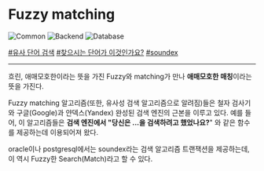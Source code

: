 # Fuzzy matching

![Common](https://raw.githubusercontent.com/meotitda/DICTIONARY/master/2TAT1C/Label_Common.png)
![Backend](https://raw.githubusercontent.com/meotitda/DICTIONARY/master/2TAT1C/Label_Backend.png)
![Database](https://raw.githubusercontent.com/meotitda/DICTIONARY/master/2TAT1C/Label_Database.png)

<a href="https://www.google.com/search?sxsrf=ALeKk009Z7XYRHcARt118c8z7if0AFHVMw%3A1605538381477&ei=TZKyX-vmHMKSr7wPlsCl2A4&q=%EC%9C%A0%EC%82%AC+%EB%8B%A4%EC%96%B4+%EA%B2%80%EC%83%89&oq=%EC%9C%A0%EC%82%AC+%EB%8B%A4%EC%96%B4+%EA%B2%80%EC%83%89&gs_lcp=CgZwc3ktYWIQAzIHCCMQsAIQJzIECAAQDToECCMQJzoHCCMQyQMQJzoFCAAQywE6BAgAEEM6AggAOgcIABAUEIcCOgcIABAKEMsBOgIILjoFCC4QywE6BQgAEJECOgcIIxDqAhAnOgoIABCxAxAUEIcCOgUIABCxAzoICAAQsQMQgwE6BAgAEAM6BAgAEB46BggAEAUQHjoGCAAQCBAeOggIABANEAUQHlDEmAdYussHYJ_MB2gGcAB4A4ABtQGIAcgakgEEMC4yM5gBAKABAaoBB2d3cy13aXqwAQrAAQE&sclient=psy-ab&ved=0ahUKEwirwZrHqIftAhVCyYsBHRZgCesQ4dUDCA0&uact=5">#유사 단어 검색</a>
<a href="#">#찾으시는 단어가 이것인가요?</a>
<a href="https://www.google.com/search?sxsrf=ALeKk00EP61SMlS-OCYYTO97flHmVijGRQ%3A1605538377296&ei=SZKyX8nUEce6mAXj_a5Y&q=soundex+%EC%95%8C%EA%B3%A0%EB%A6%AC%EC%A6%98&oq=soundex+%EC%95%8C%EA%B3%A0%EB%A6%AC%EC%A6%98&gs_lcp=CgZwc3ktYWIQAzICCAA6BAgAEEc6BAgjECc6CAgAEMkDEMsBOgcIABAUEIcCOgQIABBDUP4QWPIZYNgaaANwAngDgAGaAYgBpwuSAQQwLjEwmAEAoAEBqgEHZ3dzLXdpesgBCMABAQ&sclient=psy-ab&ved=0ahUKEwiJnZvFqIftAhVHHaYKHeO-CwsQ4dUDCA0&uact=5">#soundex</a>

---

흐린, 애매모호한이라는 뜻을 가진 Fuzzy와 matching가 만나 **애매모호한 매칭**이라는 뜻을 가진다.

Fuzzy matching 알고리즘(또한, 유사성 검색 알고리즘으로 알려짐)들은 철자 검사기와 구글(Google)과 얀덱스(Yandex) 완성된 검색 엔진의 근본을 이루고 있다. 예를 들어, 이 알고리즘들은 **검색 엔진에서 "당신은 ...을 검색하려고 했었나요?**" 와 같은 함수를 제공하는데 이용되어져 왔다.

oracle이나 postgresql에서는 soundex라는 검색 알고리즘 트랜잭션을 제공하는데, 이 역시 Fuzzy한 Search(Match)라고 할 수 있다.
